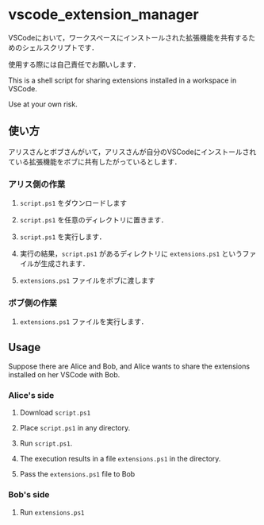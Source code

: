 # vscode_extension_manager

VSCodeにおいて，ワークスペースにインストールされた拡張機能を共有するためのシェルスクリプトです．

使用する際には自己責任でお願いします．

This is a shell script for sharing extensions installed in a workspace in VSCode.

Use at your own risk.

## 使い方

アリスさんとボブさんがいて，アリスさんが自分のVSCodeにインストールされている拡張機能をボブに共有したがっているとします．

### アリス側の作業

1. `script.ps1` をダウンロードします

1. `script.ps1` を任意のディレクトリに置きます．

1. `script.ps1` を実行します．

1. 実行の結果，`script.ps1` があるディレクトリに `extensions.ps1` というファイルが生成されます．

1. `extensions.ps1` ファイルをボブに渡します

### ボブ側の作業

1. `extensions.ps1` ファイルを実行します．


## Usage

Suppose there are Alice and Bob, and Alice wants to share the extensions installed on her VSCode with Bob.

### Alice's side

1. Download `script.ps1`

1. Place `script.ps1` in any directory.

1. Run `script.ps1`. 

1. The execution results in a file `extensions.ps1` in the directory. 

1. Pass the `extensions.ps1` file to Bob

### Bob's side

1. Run `extensions.ps1`

